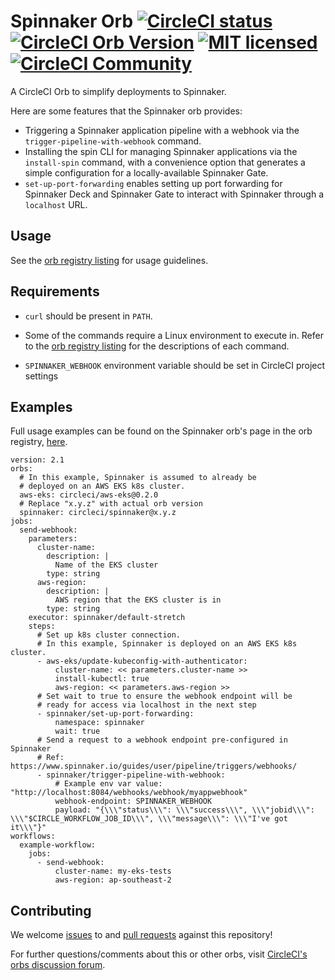 # Spinnaker Orb [![CircleCI status](https://circleci.com/gh/CircleCI-Public/spinnaker-orb.svg "CircleCI status")](https://circleci.com/gh/CircleCI-Public/spinnaker-orb) [![CircleCI Orb Version](https://img.shields.io/badge/endpoint.svg?url=https://badges.circleci.io/orb/circleci/spinnaker)](https://circleci.com/orbs/registry/orb/circleci/spinnaker) [![MIT licensed](https://img.shields.io/badge/license-MIT-blue.svg)](https://raw.githubusercontent.com/circleci-public/spinnaker-orb/master/LICENSE) [![CircleCI Community](https://img.shields.io/badge/community-CircleCI%20Discuss-343434.svg)](https://discuss.circleci.com/c/ecosystem/orbs)

A CircleCI Orb to simplify deployments to Spinnaker.

Here are some features that the Spinnaker orb provides:

- Triggering a Spinnaker application pipeline with a webhook via the `trigger-pipeline-with-webhook` command.
- Installing the spin CLI for managing Spinnaker applications via the `install-spin` command, with a convenience option that generates a simple configuration for a locally-available Spinnaker Gate.
- `set-up-port-forwarding` enables setting up port forwarding for Spinnaker Deck and Spinnaker Gate to interact with Spinnaker through a `localhost` URL.

## Usage

See the [orb registry listing](http://circleci.com/orbs/registry/orb/circleci/spinnaker) for usage guidelines.

## Requirements

- `curl` should be present in `PATH`.

- Some of the commands require a Linux environment to execute in. Refer to the [orb registry listing](http://circleci.com/orbs/registry/orb/circleci/spinnaker) for the descriptions of each command.

- `SPINNAKER_WEBHOOK` environment variable should be set in CircleCI project settings

## Examples

Full usage examples can be found on the Spinnaker orb's page in the orb registry, [here](https://circleci.com/orbs/registry/orb/circleci/spinnaker#usage-examples).

```
version: 2.1
orbs:
  # In this example, Spinnaker is assumed to already be
  # deployed on an AWS EKS k8s cluster.
  aws-eks: circleci/aws-eks@0.2.0
  # Replace "x.y.z" with actual orb version
  spinnaker: circleci/spinnaker@x.y.z
jobs:
  send-webhook:
    parameters:
      cluster-name:
        description: |
          Name of the EKS cluster
        type: string
      aws-region:
        description: |
          AWS region that the EKS cluster is in
        type: string
    executor: spinnaker/default-stretch
    steps:
      # Set up k8s cluster connection.
      # In this example, Spinnaker is deployed on an AWS EKS k8s cluster.
      - aws-eks/update-kubeconfig-with-authenticator:
          cluster-name: << parameters.cluster-name >>
          install-kubectl: true
          aws-region: << parameters.aws-region >>
      # Set wait to true to ensure the webhook endpoint will be
      # ready for access via localhost in the next step
      - spinnaker/set-up-port-forwarding:
          namespace: spinnaker
          wait: true
      # Send a request to a webhook endpoint pre-configured in Spinnaker
      # Ref: https://www.spinnaker.io/guides/user/pipeline/triggers/webhooks/
      - spinnaker/trigger-pipeline-with-webhook:
          # Example env var value: "http://localhost:8084/webhooks/webhook/myappwebhook"
          webhook-endpoint: SPINNAKER_WEBHOOK
          payload: "{\\\"status\\\": \\\"success\\\", \\\"jobid\\\": \\\"$CIRCLE_WORKFLOW_JOB_ID\\\", \\\"message\\\": \\\"I've got it\\\"}"
workflows:
  example-workflow:
    jobs:
      - send-webhook:
          cluster-name: my-eks-tests
          aws-region: ap-southeast-2
```

## Contributing

We welcome [issues](https://github.com/CircleCI-Public/spinnaker-orb/issues) to and [pull requests](https://github.com/CircleCI-Public/spinnaker-orb/pulls) against this repository!

For further questions/comments about this or other orbs, visit [CircleCI's orbs discussion forum](https://discuss.circleci.com/c/orbs).
